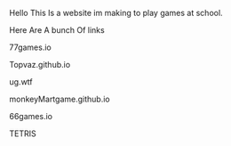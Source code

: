 <html>
<p>Hello This Is a website im making to play games at school.<p>
<p>Here Are A bunch Of links
<p>77games.io
<p>Topvaz.github.io
<p>ug.wtf
<p>monkeyMartgame.github.io
<p>66games.io
<p>TETRIS
  <div><script src="https://cdn.htmlgames.com/embed.js?game=Tetrix&amp;bgcolor=white"></script></div>
